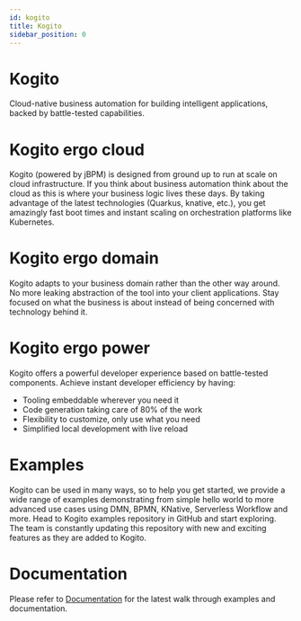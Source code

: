 ```yaml
---
id: kogito
title: Kogito
sidebar_position: 0
---
```


# Kogito
Cloud-native business automation for building intelligent applications, backed by battle-tested capabilities.


# Kogito ergo cloud
Kogito (powered by jBPM) is designed from ground up to run at scale on cloud infrastructure. If you think about business automation think about the cloud as this is where your business logic lives these days. By taking advantage of the latest technologies (Quarkus, knative, etc.), you get amazingly fast boot times and instant scaling on orchestration platforms like Kubernetes.


# Kogito ergo domain
Kogito adapts to your business domain rather than the other way around. No more leaking abstraction of the tool into your client applications. Stay focused on what the business is about instead of being concerned with technology behind it.

# Kogito ergo power
Kogito offers a powerful developer experience based on battle-tested components. Achieve instant developer efficiency by having:

* Tooling embeddable wherever you need it
* Code generation taking care of 80% of the work
* Flexibility to customize, only use what you need
* Simplified local development with live reload

# Examples
Kogito can be used in many ways, so to help you get started, we provide a wide range of examples demonstrating from simple hello world to more advanced use cases using DMN, BPMN, KNative, Serverless Workflow and more. Head to Kogito examples repository in GitHub and start exploring. The team is constantly updating this repository with new and exciting features as they are added to Kogito.

# Documentation
Please refer to [Documentation](https://kie.apache.org/docs/documentation/) for the latest walk through examples and documentation.

